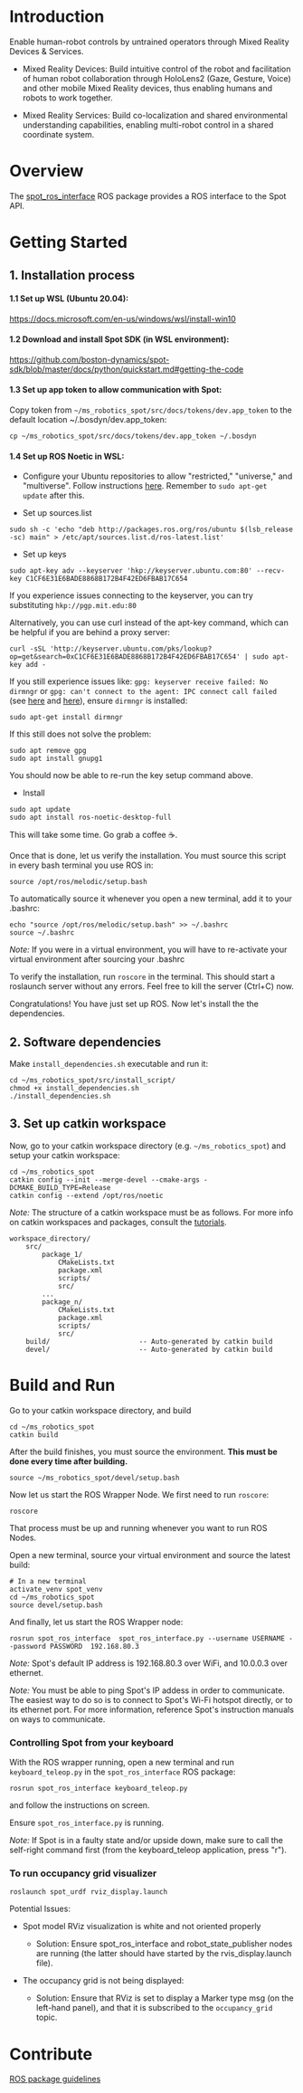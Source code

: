		
# Introduction 
Enable human-robot controls by untrained operators through Mixed Reality Devices & Services.

- Mixed Reality Devices: Build intuitive control of the robot and facilitation of human robot collaboration through HoloLens2 (Gaze, Gesture, Voice) and other mobile Mixed Reality devices, thus enabling humans and robots to work together.

- Mixed Reality Services: Build co-localization and shared environmental understanding capabilities, enabling multi-robot control in a shared coordinate system.

# Overview

The [spot_ros_interface](./spot_ros_interface/README.md) ROS package provides a ROS interface to the Spot API. 

# Getting Started
## 1.	Installation process

#### 1.1 Set up WSL (Ubuntu 20.04):
https://docs.microsoft.com/en-us/windows/wsl/install-win10

#### 1.2 Download and install Spot SDK (in WSL environment):
https://github.com/boston-dynamics/spot-sdk/blob/master/docs/python/quickstart.md#getting-the-code

#### 1.3 Set up app token to allow communication with Spot:

Copy token from `~/ms_robotics_spot/src/docs/tokens/dev.app_token` to the default location ~/.bosdyn/dev.app_token:
```
cp ~/ms_robotics_spot/src/docs/tokens/dev.app_token ~/.bosdyn
```

#### 1.4 Set up ROS Noetic in WSL:
- Configure your Ubuntu repositories to allow "restricted," "universe," and "multiverse". Follow instructions [here](https://help.ubuntu.com/community/Repositories/CommandLine).
Remember to `sudo apt-get update` after this.


- Set up sources.list
```
sudo sh -c 'echo "deb http://packages.ros.org/ros/ubuntu $(lsb_release -sc) main" > /etc/apt/sources.list.d/ros-latest.list'
```
- Set up keys
```
sudo apt-key adv --keyserver 'hkp://keyserver.ubuntu.com:80' --recv-key C1CF6E31E6BADE8868B172B4F42ED6FBAB17C654
```
If you experience issues connecting to the keyserver, you can try substituting `hkp://pgp.mit.edu:80`

Alternatively, you can use curl instead of the apt-key command, which can be helpful if you are behind a proxy server:

```
curl -sSL 'http://keyserver.ubuntu.com/pks/lookup?op=get&search=0xC1CF6E31E6BADE8868B172B4F42ED6FBAB17C654' | sudo apt-key add -
```

If you still experience issues like:
 `gpg: keyserver receive failed: No dirmngr`
 or
 `gpg: can't connect to the agent: IPC connect call failed`  (see [here](https://github.com/microsoft/WSL/issues/5125) and [here](https://stackoverflow.com/questions/46673717/gpg-cant-connect-to-the-agent-ipc-connect-call-failed)), ensure `dirmngr` is installed:
 ```
 sudo apt-get install dirmngr
 ```
 If this still does not solve the problem:
```
sudo apt remove gpg
sudo apt install gnupg1
```
You should now be able to re-run the key setup command above.
- Install
```
sudo apt update
sudo apt install ros-noetic-desktop-full
```
This will take some time. Go grab a coffee :coffee:.

Once that is done, let us verify the installation. You must source this script in every bash terminal you use ROS in:
```
source /opt/ros/melodic/setup.bash
```
To automatically source it whenever you open a new terminal, add it to your .bashrc:
```
echo "source /opt/ros/melodic/setup.bash" >> ~/.bashrc
source ~/.bashrc
```
*Note:* If you were in a virtual environment, you will have to re-activate your virtual environment after sourcing your .bashrc


To verify the installation, run `roscore` in the terminal. This should start a roslaunch server without any errors. Feel free to kill the server (Ctrl+C) now.

Congratulations! You have just set up ROS. Now let's install the  the dependencies.

## 2.	Software dependencies

Make `install_dependencies.sh` executable and run it:
```
cd ~/ms_robotics_spot/src/install_script/
chmod +x install_dependencies.sh
./install_dependencies.sh
```
## 3.   Set up catkin workspace
Now, go to your catkin workspace directory (e.g. `~/ms_robotics_spot`) and setup your catkin workspace:
```
cd ~/ms_robotics_spot
catkin config --init --merge-devel --cmake-args -DCMAKE_BUILD_TYPE=Release
catkin config --extend /opt/ros/noetic
```

*Note:* The structure of a catkin workspace must be as follows. For more info on catkin workspaces and packages, consult the [tutorials](http://wiki.ros.org/catkin/workspaces).
```
workspace_directory/
    src/
        package_1/
            CMakeLists.txt
            package.xml
            scripts/
            src/
        ...
        package_n/
            CMakeLists.txt
            package.xml
            scripts/
            src/
    build/                      -- Auto-generated by catkin build
    devel/                      -- Auto-generated by catkin build
```

# Build and Run
Go to your catkin workspace directory, and build
```
cd ~/ms_robotics_spot
catkin build
```

After the build finishes, you must source the environment. **This must be done every time after building.**
```
source ~/ms_robotics_spot/devel/setup.bash
```

Now let us start the ROS Wrapper Node. We first need to run `roscore`:
```
roscore
```
That process must be up and running whenever you want to run ROS Nodes.

Open a new terminal, source your virtual environment and source the latest build:
```
# In a new terminal
activate_venv spot_venv
cd ~/ms_robotics_spot
source devel/setup.bash
```
And finally, let us start the ROS Wrapper node:
```
rosrun spot_ros_interface  spot_ros_interface.py --username USERNAME --password PASSWORD  192.168.80.3
```
*Note:* Spot's default IP address is 192.168.80.3 over WiFi, and 10.0.0.3 over ethernet.

*Note:* You must be able to ping Spot's IP addess in order to communicate. The easiest way to do so is to connect to Spot's Wi-Fi hotspot directly, or to its ethernet port. For more information, reference Spot's instruction manuals on ways to communicate.

### Controlling Spot from your keyboard

With the ROS wrapper running, open a new terminal and run `keyboard_teleop.py` in the `spot_ros_interface` ROS package:
```
rosrun spot_ros_interface keyboard_teleop.py
```
and follow the instructions on screen.

Ensure `spot_ros_interface.py` is running.

*Note:* If Spot is in a faulty state and/or upside down, make sure to call the self-right command first (from the keyboard_teleop application, press "r").

### To run occupancy grid visualizer

```
roslaunch spot_urdf rviz_display.launch
```

Potential Issues:

- Spot model RViz visualization is white and not oriented properly
    - Solution: Ensure spot_ros_interface and robot_state_publisher nodes are running (the latter should have started by the rvis_display.launch file).

- The occupancy grid is not being displayed:
    - Solution: Ensure that RViz is set to display a Marker type msg (on the left-hand panel), and that it is subscribed to the `occupancy_grid` topic.

# Contribute
[ROS package guidelines](https://github.com/ethz-asl/mav_tools_public/wiki/How-to-Write-a-ROS-Package)
